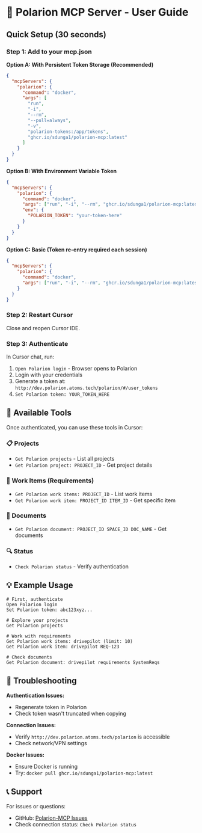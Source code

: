 # 🚀 Polarion MCP Server - User Guide

## Quick Setup (30 seconds)

### Step 1: Add to your mcp.json

**Option A: With Persistent Token Storage (Recommended)**

```json
{
  "mcpServers": {
    "polarion": {
      "command": "docker",
      "args": [
        "run",
        "-i",
        "--rm",
        "--pull=always",
        "-v",
        "polarion-tokens:/app/tokens",
        "ghcr.io/sdunga1/polarion-mcp:latest"
      ]
    }
  }
}
```

**Option B: With Environment Variable Token**

```json
{
  "mcpServers": {
    "polarion": {
      "command": "docker",
      "args": ["run", "-i", "--rm", "ghcr.io/sdunga1/polarion-mcp:latest"],
      "env": {
        "POLARION_TOKEN": "your-token-here"
      }
    }
  }
}
```

**Option C: Basic (Token re-entry required each session)**

```json
{
  "mcpServers": {
    "polarion": {
      "command": "docker",
      "args": ["run", "-i", "--rm", "ghcr.io/sdunga1/polarion-mcp:latest"]
    }
  }
}
```

### Step 2: Restart Cursor

Close and reopen Cursor IDE.

### Step 3: Authenticate

In Cursor chat, run:

1. `Open Polarion login` - Browser opens to Polarion
2. Login with your credentials
3. Generate a token at: `http://dev.polarion.atoms.tech/polarion/#/user_tokens`
4. `Set Polarion token: YOUR_TOKEN_HERE`

## 🎯 Available Tools

Once authenticated, you can use these tools in Cursor:

### 📋 Projects

- `Get Polarion projects` - List all projects
- `Get Polarion project: PROJECT_ID` - Get project details

### 📝 Work Items (Requirements)

- `Get Polarion work items: PROJECT_ID` - List work items
- `Get Polarion work item: PROJECT_ID ITEM_ID` - Get specific item

### 📄 Documents

- `Get Polarion document: PROJECT_ID SPACE_ID DOC_NAME` - Get documents

### 🔍 Status

- `Check Polarion status` - Verify authentication

## 💡 Example Usage

```
# First, authenticate
Open Polarion login
Set Polarion token: abc123xyz...

# Explore your projects
Get Polarion projects

# Work with requirements
Get Polarion work items: drivepilot (limit: 10)
Get Polarion work item: drivepilot REQ-123

# Check documents
Get Polarion document: drivepilot requirements SystemReqs
```

## 🔧 Troubleshooting

**Authentication Issues:**

- Regenerate token in Polarion
- Check token wasn't truncated when copying

**Connection Issues:**

- Verify `http://dev.polarion.atoms.tech/polarion` is accessible
- Check network/VPN settings

**Docker Issues:**

- Ensure Docker is running
- Try: `docker pull ghcr.io/sdunga1/polarion-mcp:latest`

## 📞 Support

For issues or questions:

- GitHub: [Polarion-MCP Issues](https://github.com/Sdunga1/Polarion-MCP/issues)
- Check connection status: `Check Polarion status`
